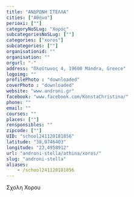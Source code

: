 ```yaml
---
title: "ΑΝΔΡΩΝΗ ΣΤΕΛΛΑ"
cities: ["Αθήνα"]
perioxi: [""]
categoryNoSLug: "Χορός"
subcategoriesNoSLug: [""]
categories: ["xoros"]
subcategories: [""]
organisationid: ""
organisation: ""
orgurl: "-"
address: "Πλούτωνος 4, 19600 Mándra, Greece"
logoimg: ""
profilePhoto : "downloaded"
coverPhoto : "downloaded"
website: "www.androni.gr"
facebook: "www.facebook.com/KonstaChristina/"
phone: ""
email: ""
courses: ""
places: [""]
rensponsibles: ""
zipcode: [""]
UID: "school241120181856"
latitude: "38,0746403"
longitude: "23,4958912"
url: "androni-stella/athina/xoros/"
slug: "androni-stella"
aliases:
    - /school241120181856
---
```



Σχολη Χορου

